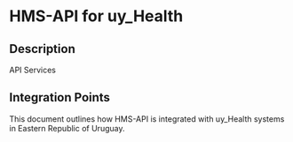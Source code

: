 # HMS-API for uy_Health

## Description

API Services

## Integration Points

This document outlines how HMS-API is integrated with uy_Health systems in Eastern Republic of Uruguay.
